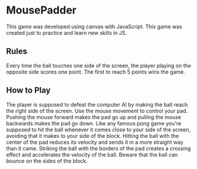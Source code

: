 # MousePadder

This game was developed using canvas with JavaScript. This game was created just to practice and learn new skills in JS.

## Rules
Every time the ball touches one side of the screen, the player playing on the opposite side scores one point. The first to reach 5 points wins the game.

## How to Play
The player is supposed to defeat the computer AI by making the ball reach the right side of the screen. Use the mouse movement to control your pad. Pushing the mouse forward makes the pad go up and pulling the mouse backwards makes the pad go down. Like any famous pong game you're supposed to hit the ball whenever it comes close to your side of the screen, avoiding that it makes to your side of the block. Hitting the ball with the center of the pad reduces its velocity and sends it in a more straight way than it came. Striking the ball with the borders of the pad creates a crossing effect and accelerates the velocity of the ball. Beware that the ball can bounce on the sides of the block.
